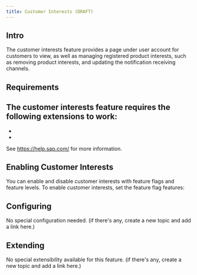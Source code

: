 ```yaml
---
title: Customer Interests (DRAFT)
---
```


## Intro

The customer interests feature provides a page under user account for customers to view, as well as managing registered product interests, such as removing product interests, and updating the notification receiving channels. 

## Requirements

The customer interests feature requires the following extensions to work:
- 
- 
-  

See https://help.sap.com/ for more information.

## Enabling Customer Interests

You can enable and disable customer interests with feature flags and feature levels. To enable customer interests, set the feature flag features:

## Configuring

No special configuration needed. (if there's any, create a new topic and add a link here.)


## Extending

No special extensibility available for this feature. (if there's any, create a new topic and add a link here.)

